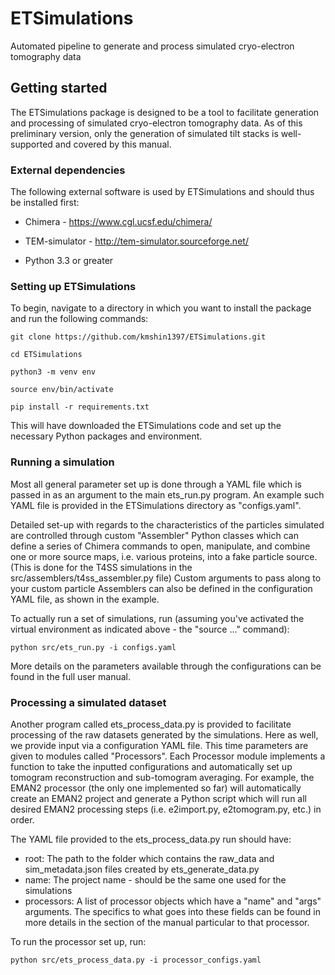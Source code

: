 # ETSimulations
Automated pipeline to generate and process simulated cryo-electron tomography data

## Getting started
The ETSimulations package is designed to be a tool to facilitate generation and processing of simulated cryo-electron tomography data. As of this preliminary version, only the generation of simulated tilt stacks is well-supported and covered by this manual.

### External dependencies
The following external software is used by ETSimulations and should thus be installed first:

* Chimera - https://www.cgl.ucsf.edu/chimera/

* TEM-simulator - http://tem-simulator.sourceforge.net/

* Python 3.3 or greater

### Setting up ETSimulations
To begin, navigate to a directory in which you want to install the package and run the following commands:

```
git clone https://github.com/kmshin1397/ETSimulations.git

cd ETSimulations

python3 -m venv env

source env/bin/activate

pip install -r requirements.txt
```

This will have downloaded the ETSimulations code and set up the necessary Python packages and environment.

### Running a simulation
Most all general parameter set up is done through a YAML file which is passed in as an argument to the main ets_run.py program. An example such YAML file is provided in the ETSimulations directory as "configs.yaml".

Detailed set-up with regards to the characteristics of the particles simulated are controlled through custom "Assembler" Python classes which can define a series of Chimera commands to open, manipulate, and combine one or more source maps, i.e. various proteins, into a fake particle source. (This is done for the T4SS simulations in the src/assemblers/t4ss_assembler.py file) Custom arguments to pass along to your custom particle Assemblers can also be defined in the configuration YAML file, as shown in the example.

To actually run a set of simulations, run (assuming you've activated the virtual environment as indicated above - the "source ..." command):

```
python src/ets_run.py -i configs.yaml
```

More details on the parameters available through the configurations can be found in the full user manual.

### Processing a simulated dataset
Another program called ets_process_data.py is provided to facilitate processing of the raw datasets generated by the simulations. Here as well, we provide input via a configuration YAML file. This time parameters are given to modules called "Processors". Each Processor module implements a function to take the inputted configurations and automatically set up tomogram reconstruction and sub-tomogram averaging. For example, the EMAN2 processor (the only one implemented so far) will automatically create an EMAN2 project and generate a Python script which will run all desired EMAN2 processing steps (i.e. e2import.py, e2tomogram.py, etc.) in order.

The YAML file provided to the ets_process_data.py run should have:
 * root: The path to the folder which contains the raw_data and sim_metadata.json files created by ets_generate_data.py
 * name: The project name - should be the same one used for the simulations
 * processors: A list of processor objects which have a "name" and "args" arguments. The specifics to what goes into these fields can be found in more details in the section of the manual particular to that processor.


To run the processor set up, run:

```
python src/ets_process_data.py -i processor_configs.yaml
```
